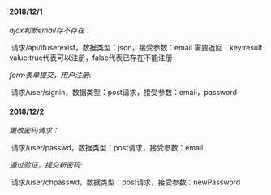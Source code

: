 #### 2018/12/1

*ajax判断email存不存在*：

​	请求/api/ifuserexist，数据类型：json，接受参数：email  需要返回：key:result  value:true代表可以注册，false代表已存在不能注册

*form表单提交，用户注册*:

​	请求/user/signin，数据类型：post请求，接受参数：email，password

#### 2018/12/2

*更改密码请求：*

​	请求/user/passwd，数据类型：post请求，接受参数：email

*通过验证，提交新密码:*

​	请求/user/chpasswd，数据类型：post请求，接受参数：newPassword